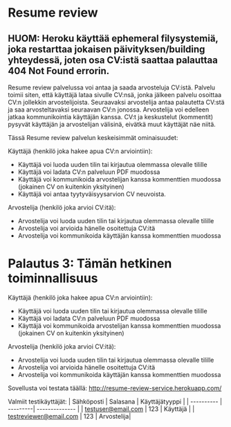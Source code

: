# Resume review

## HUOM: Heroku käyttää ephemeral filysystemiä, joka restarttaa jokaisen päivityksen/building yhteydessä, joten osa CV:istä saattaa palauttaa 404 Not Found errorin.

Resume review palvelussa voi antaa ja saada arvosteluja CV:istä. Palvelu toimii siten, että käyttäjä lataa sivulle CV:nsä, jonka jälkeen palvelu osoittaa CV:n jollekkin arvostelijoista. Seuraavaksi arvostelija antaa palautetta CV:stä ja saa arvosteltavaksi seuraavan CV:n jonossa. Arvostelija voi edelleen jatkaa kommunikointia käyttäjän kanssa. CV:t ja keskustelut (kommentit) pysyvät käyttäjän ja arvostelijan välisinä, eivätkä muut käyttäjät näe niitä.

Tässä Resume review palvelun keskeisimmät ominaisuudet:

Käyttäjä (henkilö joka hakee apua CV:n arviointiin):
- Käyttäjä voi luoda uuden tilin tai kirjautua olemmassa olevalle tilille
- Käyttäjä voi ladata CV:n palveluun PDF muodossa
- Käyttäjä voi kommunikoida arvostelijan kanssa kommenttien muodossa (jokainen CV on kuitenkin yksityinen)
- Käyttäjä voi antaa tyytyväisyysarvion CV neuvoista.

Arvostelija (henkilö joka arvioi CV:itä):
- Arvostelija voi luoda uuden tilin tai kirjautua olemmassa olevalle tilille
- Arvostelija voi arvioida hänelle osoitettuja CV:itä
- Arvostelija voi kommunikoida käyttäjän kanssa kommenttien muodossa

# Palautus 3: Tämän hetkinen toiminnallisuus
Käyttäjä (henkilö joka hakee apua CV:n arviointiin):
- Käyttäjä voi luoda uuden tilin tai kirjautua olemmassa olevalle tilille
- Käyttäjä voi ladata CV:n palveluun PDF muodossa
- Käyttäjä voi kommunikoida arvostelijan kanssa kommenttien muodossa (jokainen CV on kuitenkin yksityinen)

Arvostelija (henkilö joka arvioi CV:itä):
- Arvostelija voi luoda uuden tilin tai kirjautua olemmassa olevalle tilille
- Arvostelija voi arvioida hänelle osoitettuja CV:itä
- Arvostelija voi kommunikoida käyttäjän kanssa kommenttien muodossa

Sovellusta voi testata täällä: http://resume-review-service.herokuapp.com/

Valmiit testikäyttäjät:
| Sähköposti | Salasana | Käyttäjätyyppi |
| ---------- | ---------| -------------- |
| testuser@email.com | 123 | Käyttäjä |
| testreviewer@email.com | 123 | Arvostelija|
